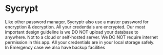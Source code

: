 # Sycrypt

Like other password manager, Sycryptr also use a master password for encryption & decryption. All your credentials are encrypted. 
Our most important design guideline is we DO NOT upload your database to anywhere. Not to a cloud or self-hosted server. We DO NOT require internet permission in this app. All your credentials are in your local storage safely. In Emergency case we also have backup facilities
